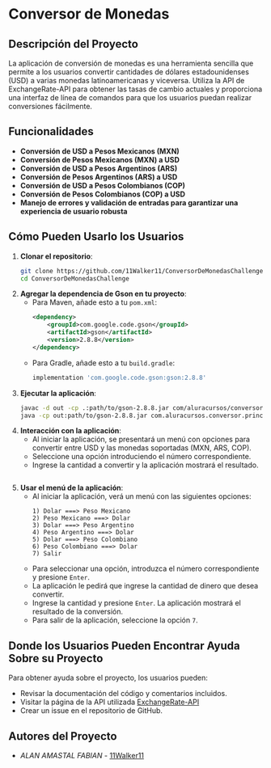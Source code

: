 # Conversor de Monedas 

## Descripción del Proyecto
La aplicación de conversión de monedas es una herramienta sencilla que permite a los usuarios convertir cantidades de dólares estadounidenses (USD) a varias monedas latinoamericanas y viceversa. Utiliza la API de ExchangeRate-API para obtener las tasas de cambio actuales y proporciona una interfaz de línea de comandos para que los usuarios puedan realizar conversiones fácilmente.

## Funcionalidades
- **Conversión de USD a Pesos Mexicanos (MXN)**
- **Conversión de Pesos Mexicanos (MXN) a USD**
- **Conversión de USD a Pesos Argentinos (ARS)**
- **Conversión de Pesos Argentinos (ARS) a USD**
- **Conversión de USD a Pesos Colombianos (COP)**
- **Conversión de Pesos Colombianos (COP) a USD**
- **Manejo de errores y validación de entradas para garantizar una experiencia de usuario robusta**

## Cómo Pueden Usarlo los Usuarios
1. **Clonar el repositorio**:
    ```bash
    git clone https://github.com/11Walker11/ConversorDeMonedasChallenge.git
    cd ConversorDeMonedasChallenge
    ```
2. **Agregar la dependencia de Gson en tu proyecto**:
    - Para Maven, añade esto a tu `pom.xml`:
      ```xml
      <dependency>
          <groupId>com.google.code.gson</groupId>
          <artifactId>gson</artifactId>
          <version>2.8.8</version>
      </dependency>
      ```
    - Para Gradle, añade esto a tu `build.gradle`:
      ```gradle
      implementation 'com.google.code.gson:gson:2.8.8'
      ```
3. **Ejecutar la aplicación**:
    ```bash
    javac -d out -cp .:path/to/gson-2.8.8.jar com/aluracursos/conversor/**/*.java
    java -cp out:path/to/gson-2.8.8.jar com.aluracursos.conversor.principal.Principal
    ```
4. **Interacción con la aplicación**:
    - Al iniciar la aplicación, se presentará un menú con opciones para convertir entre USD y las monedas soportadas (MXN, ARS, COP).
    - Seleccione una opción introduciendo el número correspondiente.
    - Ingrese la cantidad a convertir y la aplicación mostrará el resultado.
    ```
5. **Usar el menú de la aplicación**:
    - Al iniciar la aplicación, verá un menú con las siguientes opciones:
        ```
        1) Dolar ===> Peso Mexicano
        2) Peso Mexicano ===> Dolar
        3) Dolar ===> Peso Argentino
        4) Peso Argentino ===> Dolar
        5) Dolar ===> Peso Colombiano
        6) Peso Colombiano ===> Dolar
        7) Salir
        ```
    - Para seleccionar una opción, introduzca el número correspondiente y presione `Enter`.
    - La aplicación le pedirá que ingrese la cantidad de dinero que desea convertir.
    - Ingrese la cantidad y presione `Enter`. La aplicación mostrará el resultado de la conversión.
    - Para salir de la aplicación, seleccione la opción `7`.

## Donde los Usuarios Pueden Encontrar Ayuda Sobre su Proyecto
Para obtener ayuda sobre el proyecto, los usuarios pueden:
- Revisar la documentación del código y comentarios incluidos.
- Visitar la página de la API utilizada [ExchangeRate-API](https://www.exchangerate-api.com/)
- Crear un issue en el repositorio de GitHub.

## Autores del Proyecto
- *ALAN AMASTAL FABIAN* - [11Walker11](https://github.com/tu-usuario)


